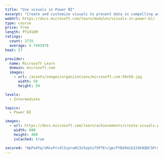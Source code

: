 ```yaml
---
title: "Use visuals in Power BI"
excerpt: "Create and customize visuals to present data in compelling and insightful ways."
webUrl: https://docs.microsoft.com/learn/modules/visuals-in-power-bi/
type: course
price: Free
length: PT1H16M
ratings:
  count: 3735
  average: 4.7493978
heat: 57

provider:
  name: Microsoft Learn
  domain: microsoft.com
  images:
    - url: /assets/images/organizations/microsoft.com-50x50.jpg
      width: 50
      height: 50

levels:
  - Intermediate

topics:
  - Power BI

images:
  - url: https://docs.microsoft.com/learn/achievements/create-visuals-power-bi-desktop-social.png
    width: 800
    height: 400
    isCached: true

secured: "HpPa4Yq/xMxvPrc4lSzprw0S3z5xpSif5PfE+/gm/FYBd94ib224k9QDC5PryeliyPwuT4Am0NjjC27QTC5OIaStd72rx3DQeAAt3UxQMah3G8j872D0z6eoUmmiUn53Kcc22RQNBeIs8QkF7i23zaKno7uFGYd8tNkyInrlAItXyjF2fxGGKuIzzXinKKRHmTEc5rCeEtd21Ug01kjKJNpS8n4NTkPIdnk5lNs3JYDZK2ksGsH7aHZ09gaDBs9vcgZV6qb/c5QVZrSCNg5+7cg0jPfGKOdGNOktE/SagOA0+/xEjzefS2G5OeScLXVJJXukaSiDDGh8AKaEPW5j10v77zuRuRYu9op0wUDPItt+vxhPoCcVVrscdjkKsjyfF1w3y1EN7mHdeXKIwM37AUSvmMpKXQmVNni15uhhfT0=;oJ2cAFvkFYSCAMtdqRCOEQ=="
---
```


